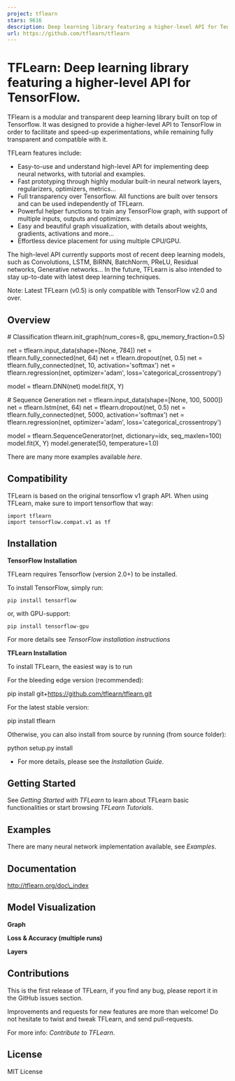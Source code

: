 ```yaml
---
project: tflearn
stars: 9616
description: Deep learning library featuring a higher-level API for TensorFlow.
url: https://github.com/tflearn/tflearn
---
```


TFLearn: Deep learning library featuring a higher-level API for TensorFlow.
===========================================================================

TFlearn is a modular and transparent deep learning library built on top of Tensorflow. It was designed to provide a higher-level API to TensorFlow in order to facilitate and speed-up experimentations, while remaining fully transparent and compatible with it.

TFLearn features include:

-   Easy-to-use and understand high-level API for implementing deep neural networks, with tutorial and examples.
-   Fast prototyping through highly modular built-in neural network layers, regularizers, optimizers, metrics...
-   Full transparency over Tensorflow. All functions are built over tensors and can be used independently of TFLearn.
-   Powerful helper functions to train any TensorFlow graph, with support of multiple inputs, outputs and optimizers.
-   Easy and beautiful graph visualization, with details about weights, gradients, activations and more...
-   Effortless device placement for using multiple CPU/GPU.

The high-level API currently supports most of recent deep learning models, such as Convolutions, LSTM, BiRNN, BatchNorm, PReLU, Residual networks, Generative networks... In the future, TFLearn is also intended to stay up-to-date with latest deep learning techniques.

Note: Latest TFLearn (v0.5) is only compatible with TensorFlow v2.0 and over.

Overview
--------

\# Classification
tflearn.init\_graph(num\_cores\=8, gpu\_memory\_fraction\=0.5)

net \= tflearn.input\_data(shape\=\[None, 784\])
net \= tflearn.fully\_connected(net, 64)
net \= tflearn.dropout(net, 0.5)
net \= tflearn.fully\_connected(net, 10, activation\='softmax')
net \= tflearn.regression(net, optimizer\='adam', loss\='categorical\_crossentropy')

model \= tflearn.DNN(net)
model.fit(X, Y)

\# Sequence Generation
net \= tflearn.input\_data(shape\=\[None, 100, 5000\])
net \= tflearn.lstm(net, 64)
net \= tflearn.dropout(net, 0.5)
net \= tflearn.fully\_connected(net, 5000, activation\='softmax')
net \= tflearn.regression(net, optimizer\='adam', loss\='categorical\_crossentropy')

model \= tflearn.SequenceGenerator(net, dictionary\=idx, seq\_maxlen\=100)
model.fit(X, Y)
model.generate(50, temperature\=1.0)

There are many more examples available _here_.

Compatibility
-------------

TFLearn is based on the original tensorflow v1 graph API. When using TFLearn, make sure to import tensorflow that way:

```
import tflearn
import tensorflow.compat.v1 as tf
```

Installation
------------

**TensorFlow Installation**

TFLearn requires Tensorflow (version 2.0+) to be installed.

To install TensorFlow, simply run:

```
pip install tensorflow
```

or, with GPU-support:

```
pip install tensorflow-gpu
```

For more details see _TensorFlow installation instructions_

**TFLearn Installation**

To install TFLearn, the easiest way is to run

For the bleeding edge version (recommended):

pip install git+https://github.com/tflearn/tflearn.git

For the latest stable version:

pip install tflearn

Otherwise, you can also install from source by running (from source folder):

python setup.py install

-   For more details, please see the _Installation Guide_.

Getting Started
---------------

See _Getting Started with TFLearn_ to learn about TFLearn basic functionalities or start browsing _TFLearn Tutorials_.

Examples
--------

There are many neural network implementation available, see _Examples_.

Documentation
-------------

http://tflearn.org/doc\_index

Model Visualization
-------------------

**Graph**

**Loss & Accuracy (multiple runs)**

**Layers**

Contributions
-------------

This is the first release of TFLearn, if you find any bug, please report it in the GitHub issues section.

Improvements and requests for new features are more than welcome! Do not hesitate to twist and tweak TFLearn, and send pull-requests.

For more info: _Contribute to TFLearn_.

License
-------

MIT License
